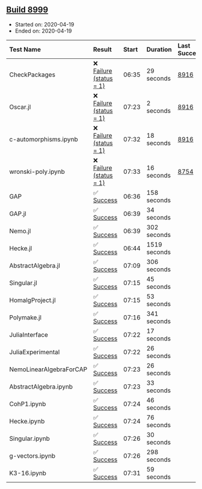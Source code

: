 ## [Build 8999](https://oscarci.mathematik.uni-kl.de/job/oscar/8999/)

* Started on: 2020-04-19
* Ended on: 2020-04-19

| Test Name    | Result | Start | Duration | Last Success | First Failure |
|:-------------|:-------|:------|:---------|:-------------|:--------------|
| CheckPackages | ❌ [Failure (status = 1)](https://oscarci.mathematik.uni-kl.de/job/oscar/8999/artifact/logs/build-8999/CheckPackages.log) | 06:35 | 29 seconds | [8916](https://oscarci.mathematik.uni-kl.de/job/oscar/8916/) | [8920](https://oscarci.mathematik.uni-kl.de/job/oscar/8920/) |
| Oscar.jl | ❌ [Failure (status = 1)](https://oscarci.mathematik.uni-kl.de/job/oscar/8999/artifact/logs/build-8999/Oscar.jl.log) | 07:23 | 2 seconds | [8916](https://oscarci.mathematik.uni-kl.de/job/oscar/8916/) | [8920](https://oscarci.mathematik.uni-kl.de/job/oscar/8920/) |
| c-automorphisms.ipynb | ❌ [Failure (status = 1)](https://oscarci.mathematik.uni-kl.de/job/oscar/8999/artifact/logs/build-8999/c-automorphisms.ipynb.log) | 07:32 | 18 seconds | [8916](https://oscarci.mathematik.uni-kl.de/job/oscar/8916/) | [8920](https://oscarci.mathematik.uni-kl.de/job/oscar/8920/) |
| wronski-poly.ipynb | ❌ [Failure (status = 1)](https://oscarci.mathematik.uni-kl.de/job/oscar/8999/artifact/logs/build-8999/wronski-poly.ipynb.log) | 07:33 | 16 seconds | [8754](https://oscarci.mathematik.uni-kl.de/job/oscar/8754/) | [8755](https://oscarci.mathematik.uni-kl.de/job/oscar/8755/) |
| GAP | ✅ [Success](https://oscarci.mathematik.uni-kl.de/job/oscar/8999/artifact/logs/build-8999/GAP.log) | 06:36 | 158 seconds |  |  |
| GAP.jl | ✅ [Success](https://oscarci.mathematik.uni-kl.de/job/oscar/8999/artifact/logs/build-8999/GAP.jl.log) | 06:39 | 34 seconds |  |  |
| Nemo.jl | ✅ [Success](https://oscarci.mathematik.uni-kl.de/job/oscar/8999/artifact/logs/build-8999/Nemo.jl.log) | 06:39 | 302 seconds |  |  |
| Hecke.jl | ✅ [Success](https://oscarci.mathematik.uni-kl.de/job/oscar/8999/artifact/logs/build-8999/Hecke.jl.log) | 06:44 | 1519 seconds |  |  |
| AbstractAlgebra.jl | ✅ [Success](https://oscarci.mathematik.uni-kl.de/job/oscar/8999/artifact/logs/build-8999/AbstractAlgebra.jl.log) | 07:09 | 306 seconds |  |  |
| Singular.jl | ✅ [Success](https://oscarci.mathematik.uni-kl.de/job/oscar/8999/artifact/logs/build-8999/Singular.jl.log) | 07:15 | 45 seconds |  |  |
| HomalgProject.jl | ✅ [Success](https://oscarci.mathematik.uni-kl.de/job/oscar/8999/artifact/logs/build-8999/HomalgProject.jl.log) | 07:15 | 53 seconds |  |  |
| Polymake.jl | ✅ [Success](https://oscarci.mathematik.uni-kl.de/job/oscar/8999/artifact/logs/build-8999/Polymake.jl.log) | 07:16 | 341 seconds |  |  |
| JuliaInterface | ✅ [Success](https://oscarci.mathematik.uni-kl.de/job/oscar/8999/artifact/logs/build-8999/JuliaInterface.log) | 07:22 | 17 seconds |  |  |
| JuliaExperimental | ✅ [Success](https://oscarci.mathematik.uni-kl.de/job/oscar/8999/artifact/logs/build-8999/JuliaExperimental.log) | 07:22 | 26 seconds |  |  |
| NemoLinearAlgebraForCAP | ✅ [Success](https://oscarci.mathematik.uni-kl.de/job/oscar/8999/artifact/logs/build-8999/NemoLinearAlgebraForCAP.log) | 07:23 | 26 seconds |  |  |
| AbstractAlgebra.ipynb | ✅ [Success](https://oscarci.mathematik.uni-kl.de/job/oscar/8999/artifact/logs/build-8999/AbstractAlgebra.ipynb.log) | 07:23 | 33 seconds |  |  |
| CohP1.ipynb | ✅ [Success](https://oscarci.mathematik.uni-kl.de/job/oscar/8999/artifact/logs/build-8999/CohP1.ipynb.log) | 07:24 | 46 seconds |  |  |
| Hecke.ipynb | ✅ [Success](https://oscarci.mathematik.uni-kl.de/job/oscar/8999/artifact/logs/build-8999/Hecke.ipynb.log) | 07:24 | 76 seconds |  |  |
| Singular.ipynb | ✅ [Success](https://oscarci.mathematik.uni-kl.de/job/oscar/8999/artifact/logs/build-8999/Singular.ipynb.log) | 07:26 | 30 seconds |  |  |
| g-vectors.ipynb | ✅ [Success](https://oscarci.mathematik.uni-kl.de/job/oscar/8999/artifact/logs/build-8999/g-vectors.ipynb.log) | 07:26 | 298 seconds |  |  |
| K3-16.ipynb | ✅ [Success](https://oscarci.mathematik.uni-kl.de/job/oscar/8999/artifact/logs/build-8999/K3-16.ipynb.log) | 07:31 | 59 seconds |  |  |
